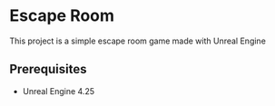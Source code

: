 # Escape Room

This project is a simple escape room game made with Unreal Engine

## Prerequisites
 - Unreal Engine 4.25

